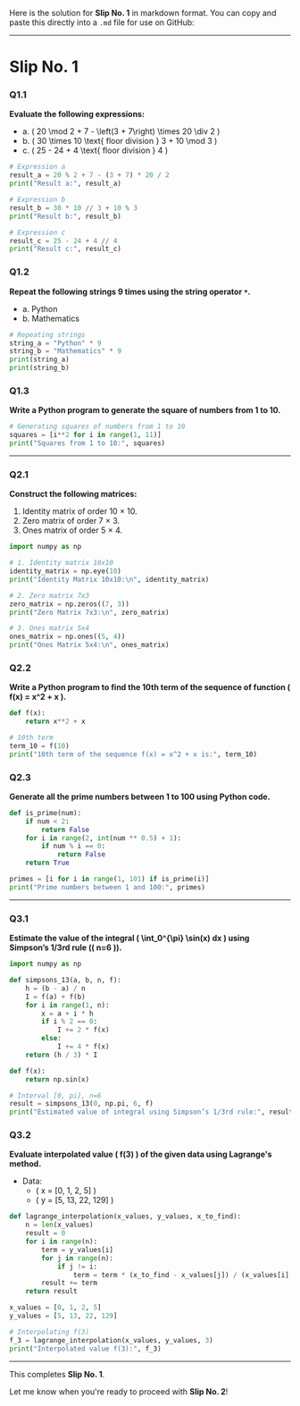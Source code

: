 Here is the solution for **Slip No. 1** in markdown format. You can copy and paste this directly into a `.md` file for use on GitHub:

---

# Slip No. 1

### Q1.1
**Evaluate the following expressions:**

- a. \( 20 \mod 2 + 7 - \left(3 + 7\right) \times 20 \div 2 \)
- b. \( 30 \times 10 \text{ floor division } 3 + 10 \mod 3 \)
- c. \( 25 - 24 + 4 \text{ floor division } 4 \)

```python
# Expression a
result_a = 20 % 2 + 7 - (3 + 7) * 20 / 2
print("Result a:", result_a)

# Expression b
result_b = 30 * 10 // 3 + 10 % 3
print("Result b:", result_b)

# Expression c
result_c = 25 - 24 + 4 // 4
print("Result c:", result_c)
```

### Q1.2
**Repeat the following strings 9 times using the string operator `*`.**

- a. Python
- b. Mathematics

```python
# Repeating strings
string_a = "Python" * 9
string_b = "Mathematics" * 9
print(string_a)
print(string_b)
```

### Q1.3
**Write a Python program to generate the square of numbers from 1 to 10.**

```python
# Generating squares of numbers from 1 to 10
squares = [i**2 for i in range(1, 11)]
print("Squares from 1 to 10:", squares)
```

---

### Q2.1
**Construct the following matrices:**

1. Identity matrix of order 10 × 10.
2. Zero matrix of order 7 × 3.
3. Ones matrix of order 5 × 4.

```python
import numpy as np

# 1. Identity matrix 10x10
identity_matrix = np.eye(10)
print("Identity Matrix 10x10:\n", identity_matrix)

# 2. Zero matrix 7x3
zero_matrix = np.zeros((7, 3))
print("Zero Matrix 7x3:\n", zero_matrix)

# 3. Ones matrix 5x4
ones_matrix = np.ones((5, 4))
print("Ones Matrix 5x4:\n", ones_matrix)
```

### Q2.2
**Write a Python program to find the 10th term of the sequence of function \( f(x) = x^2 + x \).**

```python
def f(x):
    return x**2 + x

# 10th term
term_10 = f(10)
print("10th term of the sequence f(x) = x^2 + x is:", term_10)
```

### Q2.3
**Generate all the prime numbers between 1 to 100 using Python code.**

```python
def is_prime(num):
    if num < 2:
        return False
    for i in range(2, int(num ** 0.5) + 1):
        if num % i == 0:
            return False
    return True

primes = [i for i in range(1, 101) if is_prime(i)]
print("Prime numbers between 1 and 100:", primes)
```

---

### Q3.1
**Estimate the value of the integral \( \int_0^{\pi} \sin(x) dx \) using Simpson’s 1/3rd rule (\( n=6 \)).**

```python
import numpy as np

def simpsons_13(a, b, n, f):
    h = (b - a) / n
    I = f(a) + f(b)
    for i in range(1, n):
        x = a + i * h
        if i % 2 == 0:
            I += 2 * f(x)
        else:
            I += 4 * f(x)
    return (h / 3) * I

def f(x):
    return np.sin(x)

# Interval [0, pi], n=6
result = simpsons_13(0, np.pi, 6, f)
print("Estimated value of integral using Simpson’s 1/3rd rule:", result)
```

### Q3.2
**Evaluate interpolated value \( f(3) \) of the given data using Lagrange's method.**

- Data:
  - \( x = [0, 1, 2, 5] \)
  - \( y = [5, 13, 22, 129] \)

```python
def lagrange_interpolation(x_values, y_values, x_to_find):
    n = len(x_values)
    result = 0
    for i in range(n):
        term = y_values[i]
        for j in range(n):
            if j != i:
                term = term * (x_to_find - x_values[j]) / (x_values[i] - x_values[j])
        result += term
    return result

x_values = [0, 1, 2, 5]
y_values = [5, 13, 22, 129]

# Interpolating f(3)
f_3 = lagrange_interpolation(x_values, y_values, 3)
print("Interpolated value f(3):", f_3)
```

---

This completes **Slip No. 1**.

Let me know when you're ready to proceed with **Slip No. 2**!
